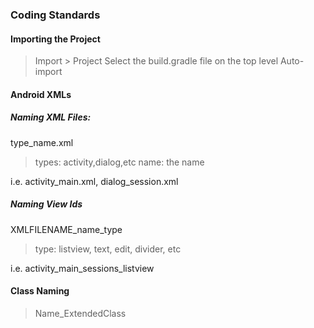 ### Coding Standards

#### Importing the Project
> Import > Project
> Select the build.gradle file on the top level
> Auto-import

#### Android XMLs
##### Naming XML Files:
type_name.xml

> types: activity,dialog,etc
> name: the name

i.e. activity\_main.xml, dialog\_session.xml

##### Naming View Ids
XMLFILENAME\_name\_type

> type: listview, text, edit, divider, etc

i.e. activity_main_sessions_listview

#### Class Naming
> Name_ExtendedClass
